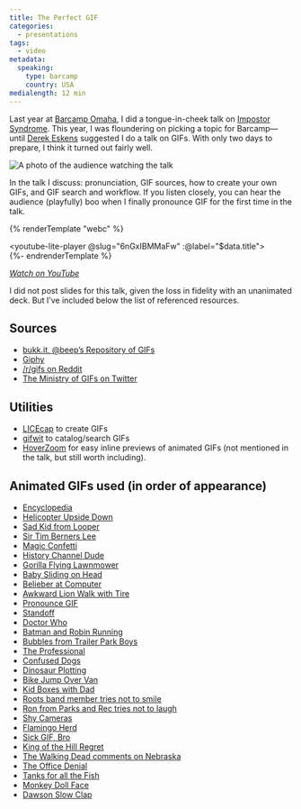 ```yaml
---
title: The Perfect GIF
categories:
  - presentations
tags:
  - video
metadata:
  speaking:
    type: barcamp
    country: USA
medialength: 12 min
---
```


Last year at [Barcamp Omaha](http://barcampomaha.org/), I did a tongue-in-cheek talk on [Impostor Syndrome](/web/impostor/). This year, I was floundering on picking a topic for Barcamp—until [Derek Eskens](https://twitter.com/snekse) suggested I do a talk on GIFs. With only two days to prepare, I think it turned out fairly well.

<img src="/web/img/posts/perfectgif.jpg" alt="A photo of the audience watching the talk">

In the talk I discuss: pronunciation, GIF sources, how to create your own GIFs, and GIF search and workflow. If you listen closely, you can hear the audience (playfully) boo when I finally pronounce GIF for the first time in the talk.

{% renderTemplate "webc" %}<div><youtube-lite-player @slug="6nGxIBMMaFw" :@label="$data.title"></youtube-lite-player></div>{%- endrenderTemplate %}


*[Watch on YouTube](https://www.youtube.com/watch?v=6nGxIBMMaFw)*

I did not post slides for this talk, given the loss in fidelity with an unanimated deck. But I’ve included below the list of referenced resources.

## Sources

* [bukk.it, @beep’s Repository of GIFs](http://bukk.it/)
* [Giphy](http://giphy.com/)
* [/r/gifs on Reddit](http://www.reddit.com/r/gifs)
* [The Ministry of GIFs on Twitter](https://twitter.com/gifs)

## Utilities

* [LICEcap](http://www.cockos.com/licecap/) to create GIFs
* [gifwit](http://gifwit.com/) to catalog/search GIFs
* [HoverZoom](http://hoverzoom.net/) for easy inline previews of animated GIFs (not mentioned in the talk, but still worth including).

## Animated GIFs used (in order of appearance)

* [Encyclopedia](https://dl.dropboxusercontent.com/u/361291/gifs-presentation/encyclopedia.gif)
* [Helicopter Upside Down](https://dl.dropboxusercontent.com/u/361291/gifs/wrong.gif)
* [Sad Kid from Looper](https://dl.dropboxusercontent.com/u/361291/gifs/sad.gif)
* [Sir Tim Berners Lee](https://dl.dropboxusercontent.com/u/361291/gifs/sir-tim-berners-lee.gif)
* [Magic Confetti](https://dl.dropboxusercontent.com/u/361291/gifs/magic-confetti.gif)
* [History Channel Dude](https://dl.dropboxusercontent.com/u/361291/gifs/history.gif)
* [Gorilla Flying Lawnmower](https://dl.dropboxusercontent.com/u/361291/gifs/upset.gif)
* [Baby Sliding on Head](https://dl.dropboxusercontent.com/u/361291/gifs/baby.gif)
* [Belieber at Computer](https://dl.dropboxusercontent.com/u/361291/gifs/belieber.gif)
* [Awkward Lion Walk with Tire](https://dl.dropboxusercontent.com/u/361291/gifs/awkwalk.gif)
* [Pronounce GIF](https://dl.dropboxusercontent.com/u/361291/gifs/pronounce-gif.gif)
* [Standoff](https://dl.dropboxusercontent.com/u/361291/gifs/standoff.gif)
* [Doctor Who](https://dl.dropboxusercontent.com/u/361291/gifs/doctor.gif)
* [Batman and Robin Running](https://dl.dropboxusercontent.com/u/361291/gifs/run.gif)
* [Bubbles from Trailer Park Boys](https://dl.dropboxusercontent.com/u/361291/gifs/wat.gif)
* [The Professional](https://dl.dropboxusercontent.com/u/361291/gifs/the-professional.gif)
* [Confused Dogs](https://dl.dropboxusercontent.com/u/361291/gifs/confusion.gif)
* [Dinosaur Plotting](https://dl.dropboxusercontent.com/u/361291/gifs/according-to-plan.gif)
* [Bike Jump Over Van](https://dl.dropboxusercontent.com/u/361291/gifs/execution-is-everything.gif)
* [Kid Boxes with Dad](https://dl.dropboxusercontent.com/u/361291/gifs/boxing.gif)
* [Roots band member tries not to smile](https://dl.dropboxusercontent.com/u/361291/gifs/thankyounotes.gif)
* [Ron from Parks and Rec tries not to laugh](https://dl.dropboxusercontent.com/u/361291/gifs/umad.gif)
* [Shy Cameras](https://dl.dropboxusercontent.com/u/361291/gifs/camera.gif)
* [Flamingo Herd](https://dl.dropboxusercontent.com/u/361291/gifs/herd.gif)
* [Sick GIF, Bro](https://dl.dropboxusercontent.com/u/361291/gifs/gif.gif)
* [King of the Hill Regret](https://dl.dropboxusercontent.com/u/361291/gifs/regret.gif)
* [The Walking Dead comments on Nebraska](https://dl.dropboxusercontent.com/u/361291/gifs/nebraska.gif)
* [The Office Denial](https://dl.dropboxusercontent.com/u/361291/gifs/notme.gif)
* [Tanks for all the Fish](https://dl.dropboxusercontent.com/u/361291/gifs/tanksforallthefish.gif)
* [Monkey Doll Face](https://dl.dropboxusercontent.com/u/361291/gifs/doll-head-monkey.gif)
* [Dawson Slow Clap](https://dl.dropboxusercontent.com/u/361291/gifs/slow-clap.gif)

